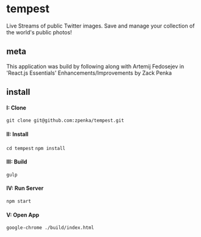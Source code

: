 # tempest
Live Streams of public Twitter images. Save and manage your collection of the world's public photos!

## meta
This application was build by following along with Artemij Fedosejev in 'React.js Essentials'
Enhancements/Improvements by Zack Penka

## install
#### I: Clone
`git clone git@github.com:zpenka/tempest.git`

#### II: Install
`cd tempest`
`npm install`

#### III: Build
`gulp`

#### IV: Run Server
`npm start`

#### V: Open App
`google-chrome ./build/index.html`

